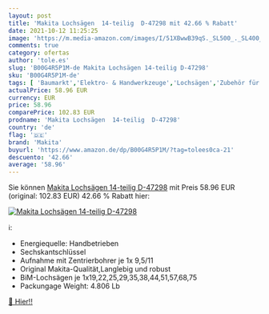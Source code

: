 ```yaml
---
layout: post
title: 'Makita Lochsägen  14-teilig  D-47298 mit 42.66 % Rabatt'
date: 2021-10-12 11:25:25
image: 'https://m.media-amazon.com/images/I/51XBwwB39qS._SL500_._SL400_.jpg'
comments: true
category: ofertas
author: 'tole.es'
slug: 'B00G4R5P1M-de Makita Lochsägen 14-teilig D-47298'
sku: 'B00G4R5P1M-de'
tags: [ 'Baumarkt','Elektro- & Handwerkzeuge','Lochsägen','Zubehör für Elektrowerkzeuge','makita', ]
actualPrice: 58.96 EUR
currency: EUR
price: 58.96
comparePrice: 102.83 EUR
prodname: 'Makita Lochsägen  14-teilig  D-47298'
country: 'de'
flag: '🇩🇪'
brand: 'Makita'
buyurl: 'https://www.amazon.de/dp/B00G4R5P1M/?tag=tolees0ca-21'
descuento: '42.66'
average: '58.96'
---
```


Sie können [Makita Lochsägen  14-teilig  D-47298](https://www.amazon.de/dp/B00G4R5P1M/?tag=tolees0ca-21) mit Preis 58.96 EUR (original: 102.83 EUR) 42.66 % Rabatt hier:

[![Makita Lochsägen  14-teilig  D-47298](https://m.media-amazon.com/images/I/51XBwwB39qS._SL500_._SL400_.jpg)](https://www.amazon.de/dp/B00G4R5P1M/?tag=tolees0ca-21)

ℹ️:

- Energiequelle: Handbetrieben
- Sechskantschlüssel
- Aufnahme mit Zentrierbohrer je 1x 9,5/11
- Original Makita-Qualität,Langlebig und robust
- BiM-Lochsägen je 1x19,22,25,29,35,38,44,51,57,68,75
- Packungage Weight: 4.806 Lb

[🛒 Hier!!](https://www.amazon.de/dp/B00G4R5P1M/?tag=tolees0ca-21)
